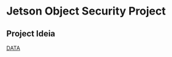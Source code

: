 # Jetson Object Security Project

## Project Ideia

[DATA](https://drive.google.com/drive/folders/1fPqe5gvea7AtnlgAdFLNLum493Efg4Wu?usp=sharing)
